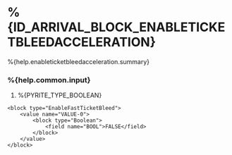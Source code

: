 # %{ID_ARRIVAL_BLOCK_ENABLETICKETBLEEDACCELERATION}

%{help.enableticketbleedacceleration.summary}

### %{help.common.input}

1. %{PYRITE_TYPE_BOOLEAN}

```
<block type="EnableFastTicketBleed">
    <value name="VALUE-0">
        <block type="Boolean">
            <field name="BOOL">FALSE</field>
        </block>
    </value>
</block>
```

